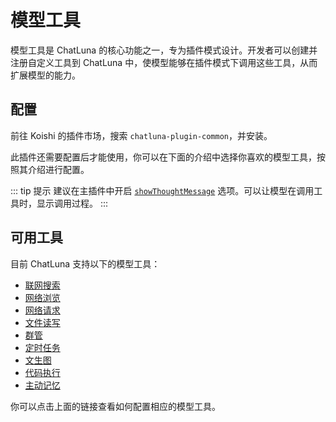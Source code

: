 # 模型工具

模型工具是 ChatLuna 的核心功能之一，专为插件模式设计。开发者可以创建并注册自定义工具到 ChatLuna 中，使模型能够在插件模式下调用这些工具，从而扩展模型的能力。

## 配置

前往 Koishi 的插件市场，搜索 `chatluna-plugin-common`，并安装。

此插件还需要配置后才能使用，你可以在下面的介绍中选择你喜欢的模型工具，按照其介绍进行配置。

::: tip 提示
建议在主插件中开启 [`showThoughtMessage`](../useful-configurations.md#showThoughtMessage) 选项。可以让模型在调用工具时，显示调用过程。
:::

## 可用工具

目前 ChatLuna 支持以下的模型工具：

- [联网搜索](web-search.md)
- [网络浏览](web-browser.md)
- [网络请求](request-web.md)
- [文件读写](file-io.md)
- [群管](guild-manager.md)
- [定时任务](cron.md)
- [文生图](draw.md)
- [代码执行](code-interpreter.md)
- [主动记忆](active-memory.md)

你可以点击上面的链接查看如何配置相应的模型工具。
